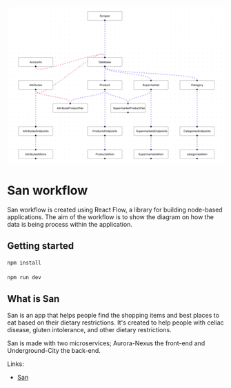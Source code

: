 <div align="center"><img src="./icon.png" /></div>

# San workflow
San workflow is created using React Flow, a library for building node-based applications.
The aim of the workflow is to show the diagram on how the data is being process within the application.

## Getting started
```bash
npm install 

npm run dev
```

## What is San
San is an app that helps people find the shopping items and best places to eat based on their dietary restrictions. It's created to help people with celiac disease, gluten intolerance, and other dietary restrictions.

San is made with two microservices; Aurora-Nexus the front-end and Underground-City the back-end.

Links:
- [San](https://github.com/Silvinecoder/San)